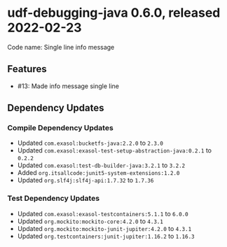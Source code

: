 # udf-debugging-java 0.6.0, released 2022-02-23

Code name: Single line info message

## Features

* #13: Made info message single line

## Dependency Updates

### Compile Dependency Updates

* Updated `com.exasol:bucketfs-java:2.2.0` to `2.3.0`
* Updated `com.exasol:exasol-test-setup-abstraction-java:0.2.1` to `0.2.2`
* Updated `com.exasol:test-db-builder-java:3.2.1` to `3.2.2`
* Added `org.itsallcode:junit5-system-extensions:1.2.0`
* Updated `org.slf4j:slf4j-api:1.7.32` to `1.7.36`

### Test Dependency Updates

* Updated `com.exasol:exasol-testcontainers:5.1.1` to `6.0.0`
* Updated `org.mockito:mockito-core:4.2.0` to `4.3.1`
* Updated `org.mockito:mockito-junit-jupiter:4.2.0` to `4.3.1`
* Updated `org.testcontainers:junit-jupiter:1.16.2` to `1.16.3`
